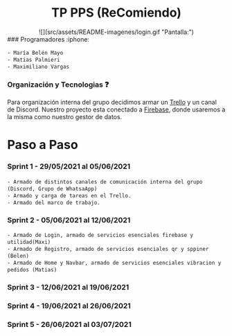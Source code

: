 <h1 align="center">TP PPS (ReComiendo) </h1>
<div align="center">
![](src/assets/README-imagenes/login.gif "Pantalla:")
</div>
### Programadores :iphone:

``` 
- María Belén Mayo
- Matias Palmieri
- Maximiliano Vargas
```


### Organización y Tecnologias :question:

Para organización interna del grupo decidimos armar un [Trello](https://trello.com/b/klTX895E/restaurant) y un canal de Discord.
Nuestro proyecto esta conectado a [Firebase](https://console.firebase.google.com/project/restaurantapp-3405c/overview), donde usaremos a la
misma como nuestro gestor de datos.

# Paso a Paso

### Sprint 1 - 29/05/2021 al 05/06/2021

```
- Armado de distintos canales de comunicación interna del grupo (Discord, Grupo de WhatsaApp)
- Armado y carga de tareas en el Trello.
- Armado del marco de trabajo.
```

### Sprint 2 - 05/06/2021 al 12/06/2021

```
- Armado de Login, armado de servicios esenciales firebase y utilidad(Maxi)
- Armado de Registro, armado de servicios esenciales qr y sppiner (Belen)
- Armado de Home y Navbar, armado de servicios esenciales vibracion y pedidos (Matias)
```

### Sprint 3 - 12/06/2021 al 19/06/2021

### Sprint 4 - 19/06/2021 al 26/06/2021

### Sprint 5 - 26/06/2021 al 03/07/2021